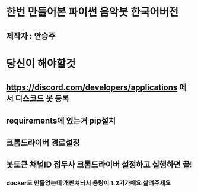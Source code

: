 # 한번 만들어본 파이썬 음악봇 한국어버전
## 제작자 : 안승주
# 당신이 해야할것
## https://discord.com/developers/applications 에서 디스코드 봇 등록
## requirements에 있는거 pip설치
## 크롬드라이버 경로설정
## 봇토큰 채널ID 접두사 크롬드라이버 설정하고 실행하면 끝!



### docker도 만들었는데 개판쳐놔서 용량이 1.2기가에요 살려주세요